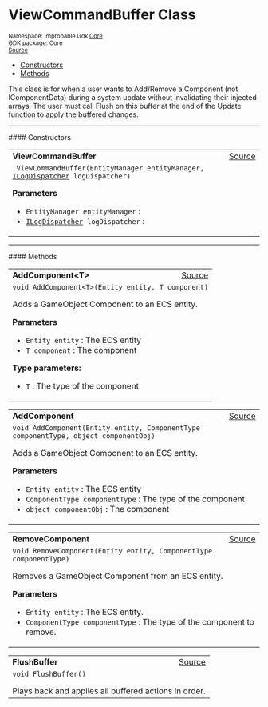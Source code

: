 
# ViewCommandBuffer Class
<sup>
Namespace: Improbable.Gdk.<a href="{{urlRoot}}/api/core-index">Core</a><br/>
GDK package: Core<br/>
<a href="https://www.github.com/spatialos/gdk-for-unity/blob/84243525d98aff511e7aa1f7703c37347017e386/workers/unity/Packages/com.improbable.gdk.core/Utility/ViewCommandBuffer.cs/#L15">Source</a>
<style>
a code {
                    padding: 0em 0.25em!important;
}
code {
                    background-color: #ffffff!important;
}
</style>
</sup>
<nav id="pageToc" class="page-toc"><ul><li><a href="#constructors">Constructors</a>
<li><a href="#methods">Methods</a>
</ul></nav>

</p>



<p>This class is for when a user wants to Add/Remove a Component (not IComponentData) during a system update without invalidating their injected arrays. The user must call Flush on this buffer at the end of the Update function to apply the buffered changes. </p>












</p>
<hr style="width:100%; border-top-color:#d8d8d8" />
#### Constructors


</p>




<table width="100%">
    <tr>
        <td style="border-right:none"><b>ViewCommandBuffer</b></td>
        <td style="border-left:none; text-align:right"><a href="https://www.github.com/spatialos/gdk-for-unity/blob/84243525d98aff511e7aa1f7703c37347017e386/workers/unity/Packages/com.improbable.gdk.core/Utility/ViewCommandBuffer.cs/#L32">Source</a></td>
    </tr>
    <tr>
        <td colspan="2">
<code> ViewCommandBuffer(EntityManager entityManager, <a href="{{urlRoot}}/api/core/i-log-dispatcher">ILogDispatcher</a> logDispatcher)</code></p>



</p>

<b>Parameters</b>

<ul>
<li><code>EntityManager entityManager</code> : </li>
<li><code><a href="{{urlRoot}}/api/core/i-log-dispatcher">ILogDispatcher</a> logDispatcher</code> : </li>
</ul>





</td>
    </tr>
</table>




</p>
<hr style="width:100%; border-top-color:#d8d8d8" />
#### Methods


</p>




<table width="100%">
    <tr>
        <td style="border-right:none"><b>AddComponent&lt;T&gt;</b></td>
        <td style="border-left:none; text-align:right"><a href="https://www.github.com/spatialos/gdk-for-unity/blob/84243525d98aff511e7aa1f7703c37347017e386/workers/unity/Packages/com.improbable.gdk.core/Utility/ViewCommandBuffer.cs/#L46">Source</a></td>
    </tr>
    <tr>
        <td colspan="2">
<code>void AddComponent&lt;T&gt;(Entity entity, T component)</code></p>
Adds a GameObject Component to an ECS entity. 


</p>

<b>Parameters</b>

<ul>
<li><code>Entity entity</code> : The ECS entity</li>
<li><code>T component</code> : The component</li>
</ul>




</p>

<b>Type parameters:</b>

<ul>
<li><code>T</code> : The type of the component.</li>
</ul>



</td>
    </tr>
</table>


<table width="100%">
    <tr>
        <td style="border-right:none"><b>AddComponent</b></td>
        <td style="border-left:none; text-align:right"><a href="https://www.github.com/spatialos/gdk-for-unity/blob/84243525d98aff511e7aa1f7703c37347017e386/workers/unity/Packages/com.improbable.gdk.core/Utility/ViewCommandBuffer.cs/#L57">Source</a></td>
    </tr>
    <tr>
        <td colspan="2">
<code>void AddComponent(Entity entity, ComponentType componentType, object componentObj)</code></p>
Adds a GameObject Component to an ECS entity. 


</p>

<b>Parameters</b>

<ul>
<li><code>Entity entity</code> : The ECS entity</li>
<li><code>ComponentType componentType</code> : The type of the component</li>
<li><code>object componentObj</code> : The component</li>
</ul>





</td>
    </tr>
</table>


<table width="100%">
    <tr>
        <td style="border-right:none"><b>RemoveComponent</b></td>
        <td style="border-left:none; text-align:right"><a href="https://www.github.com/spatialos/gdk-for-unity/blob/84243525d98aff511e7aa1f7703c37347017e386/workers/unity/Packages/com.improbable.gdk.core/Utility/ViewCommandBuffer.cs/#L73">Source</a></td>
    </tr>
    <tr>
        <td colspan="2">
<code>void RemoveComponent(Entity entity, ComponentType componentType)</code></p>
Removes a GameObject Component from an ECS entity. 


</p>

<b>Parameters</b>

<ul>
<li><code>Entity entity</code> : The ECS entity.</li>
<li><code>ComponentType componentType</code> : The type of the component to remove.</li>
</ul>





</td>
    </tr>
</table>


<table width="100%">
    <tr>
        <td style="border-right:none"><b>FlushBuffer</b></td>
        <td style="border-left:none; text-align:right"><a href="https://www.github.com/spatialos/gdk-for-unity/blob/84243525d98aff511e7aa1f7703c37347017e386/workers/unity/Packages/com.improbable.gdk.core/Utility/ViewCommandBuffer.cs/#L87">Source</a></td>
    </tr>
    <tr>
        <td colspan="2">
<code>void FlushBuffer()</code></p>
Plays back and applies all buffered actions in order. 





</td>
    </tr>
</table>





